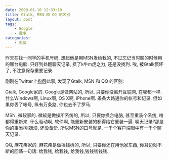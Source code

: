 ```yaml
---
date: 2009-01-10 12:33:10
title: Gtalk, MSN 和 QQ 的区别
layout: post
tags:
    - Google
    - 趣事
categories:
    - 电脑
---
```

昨天在找一同学的手机号码, 想起他是用MSN发给我的, 不过忘记当时聊的时候用的哪台电脑. 只好到处翻聊天记录, 费了k牛m虎之力, 还是没找到. 唉, 被Gtalk惯坏了, 不注意保存重要记录.

刚刚在Twitter上<a href="https://twitter.com/ztpala/status/1109189478" target="_blank">抱怨</a>此事, 发现了Gtalk, MSN 和 QQ 的区别:

Gtalk, Google家的. Google是做网站的, 所以, 只要你没离开互联网, 在哪都一样. 什么Windows啊, Linux啊, OS X啊, iPhone啊. 条条大路通你的帐号和记录. 但如果你丢了帐号, 纵有万条路, 你也去不了罗马.

MSN, 微软家的. 微软是做操所系统的, 所以, 只要你换台电脑, 甚至重装个系统, 啥都得重新来. 什么驱动啊, 软件啊, 能重新安装的都得给它重装一遍. 聊天记录?那是你的事!你别嫌烦, 还没备份. 所以MSN的口号就是, 一千个客户端眼中有一千个聊天记录.

QQ, 麻花疼家的. 麻花疼是做摇钱树的, 所以, 只要你还在用他家东西, 你耳边就不断的回荡一句话: 给我钱, 给我钱, 给我钱,钱钱钱钱钱.
